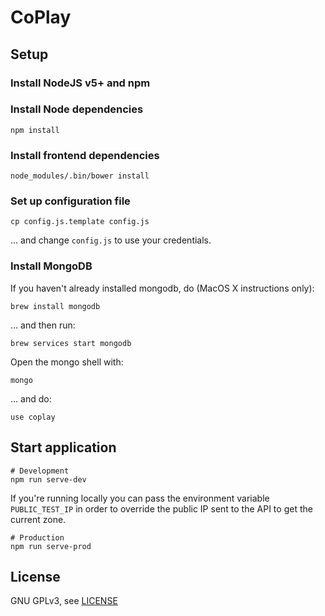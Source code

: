# CoPlay

## Setup

### Install NodeJS v5+ and npm

### Install Node dependencies

    npm install

### Install frontend dependencies

    node_modules/.bin/bower install

### Set up configuration file

    cp config.js.template config.js

... and change `config.js` to use your credentials.

### Install MongoDB

If you haven't already installed mongodb, do (MacOS X instructions only):

    brew install mongodb

… and then run:

    brew services start mongodb

Open the mongo shell with:

    mongo

… and do:

    use coplay

## Start application

    # Development
    npm run serve-dev

If you're running locally you can pass the environment variable
`PUBLIC_TEST_IP` in order to override the public IP sent to the API to
get the current zone.

    # Production
    npm run serve-prod

## License

GNU GPLv3, see [LICENSE](https://github.com/premiumzone/coplay/LICENSE)
